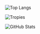 ![Top Langs](https://github-readme-stats.vercel.app/api/top-langs/?username=Reim-developer&layout=compact&theme=dark&no_border=true)

![Tropies](https://github-trophies.vercel.app/?username=reim-developer&theme=onedark&no-frame=false&no-bg=false&margin-w=4)

![GitHub Stats](https://github-readme-stats.vercel.app/api?username=Reim-developer&show_icons=true&theme=dark&count_private=true&hide_border=true)
